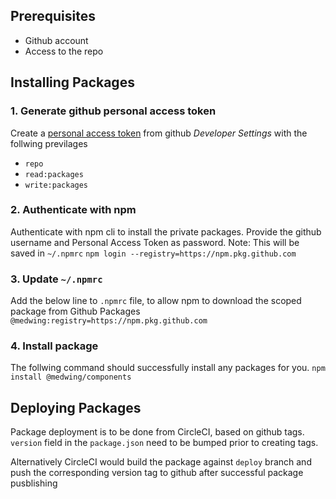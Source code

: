 ## Prerequisites

- Github account
- Access to the repo

## Installing Packages

### 1. Generate github personal access token

Create a [personal access token](https://help.github.com/en/github/authenticating-to-github/creating-a-personal-access-token-for-the-command-line) from github _Developer Settings_ with the follwing previlages

- `repo`
- `read:packages`
- `write:packages`

### 2. Authenticate with npm

Authenticate with npm cli to install the private packages. Provide the github username and Personal Access Token as password.
Note: This will be saved in `~/.npmrc`
`npm login --registry=https://npm.pkg.github.com`

### 3. Update `~/.npmrc`

Add the below line to `.npmrc` file, to allow npm to download the scoped package from Github Packages
`@medwing:registry=https://npm.pkg.github.com`

### 4. Install package

The follwing command should successfully install any packages for you.
`npm install @medwing/components`

## Deploying Packages

Package deployment is to be done from CircleCI, based on github tags.
`version` field in the `package.json` need to be bumped prior to creating tags.

Alternatively CircleCI would build the package against `deploy` branch and push the corresponding version tag to github after successful package pusblishing
